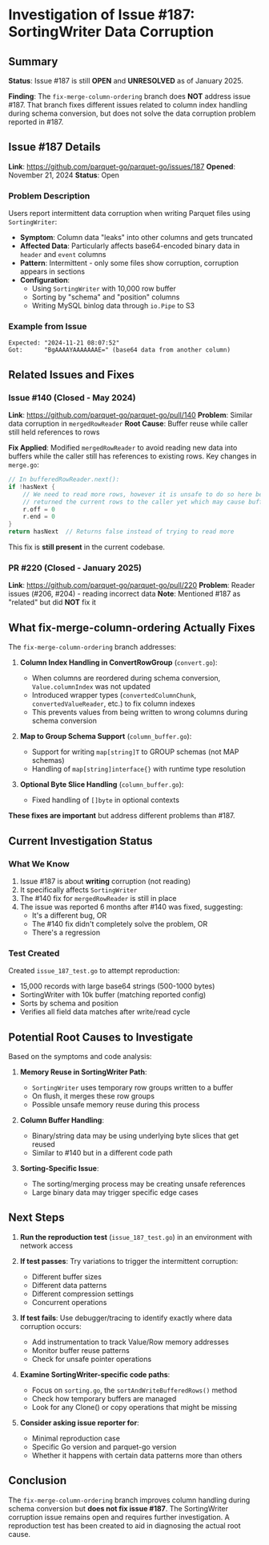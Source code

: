 # Investigation of Issue #187: SortingWriter Data Corruption

## Summary

**Status**: Issue #187 is still **OPEN** and **UNRESOLVED** as of January 2025.

**Finding**: The `fix-merge-column-ordering` branch does **NOT** address issue #187. That branch fixes different issues related to column index handling during schema conversion, but does not solve the data corruption problem reported in #187.

## Issue #187 Details

**Link**: https://github.com/parquet-go/parquet-go/issues/187
**Opened**: November 21, 2024
**Status**: Open

### Problem Description

Users report intermittent data corruption when writing Parquet files using `SortingWriter`:

- **Symptom**: Column data "leaks" into other columns and gets truncated
- **Affected Data**: Particularly affects base64-encoded binary data in `header` and `event` columns
- **Pattern**: Intermittent - only some files show corruption, corruption appears in sections
- **Configuration**:
  - Using `SortingWriter` with 10,000 row buffer
  - Sorting by "schema" and "position" columns
  - Writing MySQL binlog data through `io.Pipe` to S3

### Example from Issue

```
Expected: "2024-11-21 08:07:52"
Got:      "BgAAAAYAAAAAAAE=" (base64 data from another column)
```

## Related Issues and Fixes

### Issue #140 (Closed - May 2024)

**Link**: https://github.com/parquet-go/parquet-go/pull/140
**Problem**: Similar data corruption in `mergedRowReader`
**Root Cause**: Buffer reuse while caller still held references to rows

**Fix Applied**: Modified `mergedRowReader` to avoid reading new data into buffers while the caller still has references to existing rows. Key changes in `merge.go`:

```go
// In bufferedRowReader.next():
if !hasNext {
    // We need to read more rows, however it is unsafe to do so here because we haven't
    // returned the current rows to the caller yet which may cause buffer corruption.
    r.off = 0
    r.end = 0
}
return hasNext  // Returns false instead of trying to read more
```

This fix is **still present** in the current codebase.

### PR #220 (Closed - January 2025)

**Link**: https://github.com/parquet-go/parquet-go/pull/220
**Problem**: Reader issues (#206, #204) - reading incorrect data
**Note**: Mentioned #187 as "related" but did **NOT** fix it

## What fix-merge-column-ordering Actually Fixes

The `fix-merge-column-ordering` branch addresses:

1. **Column Index Handling in ConvertRowGroup** (`convert.go`):
   - When columns are reordered during schema conversion, `Value.columnIndex` was not updated
   - Introduced wrapper types (`convertedColumnChunk`, `convertedValueReader`, etc.) to fix column indexes
   - This prevents values from being written to wrong columns during schema conversion

2. **Map to Group Schema Support** (`column_buffer.go`):
   - Support for writing `map[string]T` to GROUP schemas (not MAP schemas)
   - Handling of `map[string]interface{}` with runtime type resolution

3. **Optional Byte Slice Handling** (`column_buffer.go`):
   - Fixed handling of `[]byte` in optional contexts

**These fixes are important** but address different problems than #187.

## Current Investigation Status

### What We Know

1. Issue #187 is about **writing** corruption (not reading)
2. It specifically affects `SortingWriter`
3. The #140 fix for `mergedRowReader` is still in place
4. The issue was reported 6 months after #140 was fixed, suggesting:
   - It's a different bug, OR
   - The #140 fix didn't completely solve the problem, OR
   - There's a regression

### Test Created

Created `issue_187_test.go` to attempt reproduction:
- 15,000 records with large base64 strings (500-1000 bytes)
- SortingWriter with 10k buffer (matching reported config)
- Sorts by schema and position
- Verifies all field data matches after write/read cycle

## Potential Root Causes to Investigate

Based on the symptoms and code analysis:

1. **Memory Reuse in SortingWriter Path**:
   - `SortingWriter` uses temporary row groups written to a buffer
   - On flush, it merges these row groups
   - Possible unsafe memory reuse during this process

2. **Column Buffer Handling**:
   - Binary/string data may be using underlying byte slices that get reused
   - Similar to #140 but in a different code path

3. **Sorting-Specific Issue**:
   - The sorting/merging process may be creating unsafe references
   - Large binary data may trigger specific edge cases

## Next Steps

1. **Run the reproduction test** (`issue_187_test.go`) in an environment with network access
2. **If test passes**: Try variations to trigger the intermittent corruption:
   - Different buffer sizes
   - Different data patterns
   - Different compression settings
   - Concurrent operations

3. **If test fails**: Use debugger/tracing to identify exactly where data corruption occurs:
   - Add instrumentation to track Value/Row memory addresses
   - Monitor buffer reuse patterns
   - Check for unsafe pointer operations

4. **Examine SortingWriter-specific code paths**:
   - Focus on `sorting.go`, the `sortAndWriteBufferedRows()` method
   - Check how temporary buffers are managed
   - Look for any Clone() or copy operations that might be missing

5. **Consider asking issue reporter for**:
   - Minimal reproduction case
   - Specific Go version and parquet-go version
   - Whether it happens with certain data patterns more than others

## Conclusion

The `fix-merge-column-ordering` branch improves column handling during schema conversion but **does not fix issue #187**. The SortingWriter corruption issue remains open and requires further investigation. A reproduction test has been created to aid in diagnosing the actual root cause.
